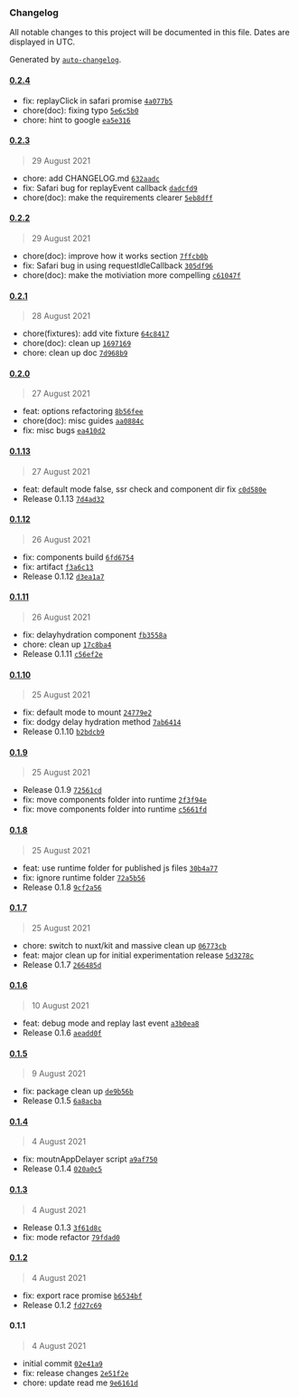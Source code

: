 ### Changelog

All notable changes to this project will be documented in this file. Dates are displayed in UTC.

Generated by [`auto-changelog`](https://github.com/CookPete/auto-changelog).

#### [0.2.4](https://github.com/harlan-zw/nuxt-delay-hydration/compare/0.2.3...0.2.4)

- fix: replayClick in safari promise [`4a077b5`](https://github.com/harlan-zw/nuxt-delay-hydration/commit/4a077b5878f2ecc2b04eef8547f5a900a18919fd)
- chore(doc): fixing typo [`5e6c5b0`](https://github.com/harlan-zw/nuxt-delay-hydration/commit/5e6c5b0e50fbd215e1e88593708575b0aee6a25d)
- chore: hint to google [`ea5e316`](https://github.com/harlan-zw/nuxt-delay-hydration/commit/ea5e3167a65eb4b480a3d220e5c5af2571f0219c)

#### [0.2.3](https://github.com/harlan-zw/nuxt-delay-hydration/compare/0.2.2...0.2.3)

> 29 August 2021

- chore: add CHANGELOG.md [`632aadc`](https://github.com/harlan-zw/nuxt-delay-hydration/commit/632aadc477f774f6b6e1acd2cf4be2ded564b1f1)
- fix: Safari bug for replayEvent callback [`dadcfd9`](https://github.com/harlan-zw/nuxt-delay-hydration/commit/dadcfd9fc270d1aa7b4bc1697ed774e0418e41e1)
- chore(doc): make the requirements clearer [`5eb8dff`](https://github.com/harlan-zw/nuxt-delay-hydration/commit/5eb8dffe6c0fcd0415f104a8343a442e3dfb5e76)

#### [0.2.2](https://github.com/harlan-zw/nuxt-delay-hydration/compare/0.2.1...0.2.2)

> 29 August 2021

- chore(doc): improve how it works section [`7ffcb0b`](https://github.com/harlan-zw/nuxt-delay-hydration/commit/7ffcb0b0c3476af81671ad8988a0eebca7e4fee1)
- fix: Safari bug in using requestIdleCallback [`305df96`](https://github.com/harlan-zw/nuxt-delay-hydration/commit/305df9623078e4d13c9bfcf31df1d2e6946c6097)
- chore(doc): make the motiviation more compelling [`c61047f`](https://github.com/harlan-zw/nuxt-delay-hydration/commit/c61047f52abf5130a84b01edd4703caaf4fa9f26)

#### [0.2.1](https://github.com/harlan-zw/nuxt-delay-hydration/compare/0.2.0...0.2.1)

> 28 August 2021

- chore(fixtures): add vite fixture [`64c8417`](https://github.com/harlan-zw/nuxt-delay-hydration/commit/64c84177d8fded29fb7b6e57db8f4ee97e6a18ad)
- chore(doc): clean up [`1697169`](https://github.com/harlan-zw/nuxt-delay-hydration/commit/16971697c307070a6839b1ef7c888e5744b47e4e)
- chore: clean up doc [`7d968b9`](https://github.com/harlan-zw/nuxt-delay-hydration/commit/7d968b90fb2a70a2b5952ae4b9b2d47b03501b91)

#### [0.2.0](https://github.com/harlan-zw/nuxt-delay-hydration/compare/0.1.13...0.2.0)

> 27 August 2021

- feat: options refactoring [`8b56fee`](https://github.com/harlan-zw/nuxt-delay-hydration/commit/8b56feedd1ce47653e675d0863c1d48333043f9e)
- chore(doc): misc guides [`aa0884c`](https://github.com/harlan-zw/nuxt-delay-hydration/commit/aa0884ce3a48a79e015ee326efb43c95e4c2587f)
- fix: misc bugs [`ea410d2`](https://github.com/harlan-zw/nuxt-delay-hydration/commit/ea410d268809fa221052c90a3b489d214f4b1ec1)

#### [0.1.13](https://github.com/harlan-zw/nuxt-delay-hydration/compare/0.1.12...0.1.13)

> 27 August 2021

- feat: default mode false, ssr check and component dir fix [`c0d580e`](https://github.com/harlan-zw/nuxt-delay-hydration/commit/c0d580eef1f35075f6bf80500f61c5fa50dc8571)
- Release 0.1.13 [`7d4ad32`](https://github.com/harlan-zw/nuxt-delay-hydration/commit/7d4ad3243049b4efb92d8caf7f38d66240e103e8)

#### [0.1.12](https://github.com/harlan-zw/nuxt-delay-hydration/compare/0.1.11...0.1.12)

> 26 August 2021

- fix: components build [`6fd6754`](https://github.com/harlan-zw/nuxt-delay-hydration/commit/6fd6754de27804af5db301f8e46795ba8fbbbc73)
- fix: artifact [`f3a6c13`](https://github.com/harlan-zw/nuxt-delay-hydration/commit/f3a6c13267a40b46bb94eca82b37487c6c0344a9)
- Release 0.1.12 [`d3ea1a7`](https://github.com/harlan-zw/nuxt-delay-hydration/commit/d3ea1a75919c89cc269bc8b485dec1c4570a427c)

#### [0.1.11](https://github.com/harlan-zw/nuxt-delay-hydration/compare/0.1.10...0.1.11)

> 26 August 2021

- fix: delayhydration component [`fb3558a`](https://github.com/harlan-zw/nuxt-delay-hydration/commit/fb3558ab9c9bfc4b22135cf0cea280ad1c239ee2)
- chore: clean up [`17c8ba4`](https://github.com/harlan-zw/nuxt-delay-hydration/commit/17c8ba4e26dbf99f2bc15bf5062c4732de9ef980)
- Release 0.1.11 [`c56ef2e`](https://github.com/harlan-zw/nuxt-delay-hydration/commit/c56ef2ef666bada8b3949ac3c656e8db12bde1fb)

#### [0.1.10](https://github.com/harlan-zw/nuxt-delay-hydration/compare/0.1.9...0.1.10)

> 25 August 2021

- fix: default mode to mount [`24779e2`](https://github.com/harlan-zw/nuxt-delay-hydration/commit/24779e2072c698231f4b772594a7ea7f34d3668c)
- fix: dodgy delay hydration method [`7ab6414`](https://github.com/harlan-zw/nuxt-delay-hydration/commit/7ab6414f76a8e39567d31d2617a0f4bdd5424000)
- Release 0.1.10 [`b2bdcb9`](https://github.com/harlan-zw/nuxt-delay-hydration/commit/b2bdcb96769f4117b7ac1f8e990cd4af2616e8c7)

#### [0.1.9](https://github.com/harlan-zw/nuxt-delay-hydration/compare/0.1.8...0.1.9)

> 25 August 2021

- Release 0.1.9 [`72561cd`](https://github.com/harlan-zw/nuxt-delay-hydration/commit/72561cd5da07d80fde1c8b2e29343d8896a63185)
- fix: move components folder into runtime [`2f3f94e`](https://github.com/harlan-zw/nuxt-delay-hydration/commit/2f3f94e944d033fb27ab76a7f6dbce86fbf12577)
- fix: move components folder into runtime [`c5661fd`](https://github.com/harlan-zw/nuxt-delay-hydration/commit/c5661fde92223729a0eccf3e4144ae58478a0bf1)

#### [0.1.8](https://github.com/harlan-zw/nuxt-delay-hydration/compare/0.1.7...0.1.8)

> 25 August 2021

- feat: use runtime folder for published js files [`30b4a77`](https://github.com/harlan-zw/nuxt-delay-hydration/commit/30b4a771bac5b4fbfad4a8f1922c4f1edbac7487)
- fix: ignore runtime folder [`72a5b56`](https://github.com/harlan-zw/nuxt-delay-hydration/commit/72a5b56b705f9a7f2534c5842957ff676c2f20e1)
- Release 0.1.8 [`9cf2a56`](https://github.com/harlan-zw/nuxt-delay-hydration/commit/9cf2a563cb2d292e60358ad83aa7aff705004807)

#### [0.1.7](https://github.com/harlan-zw/nuxt-delay-hydration/compare/0.1.6...0.1.7)

> 25 August 2021

- chore: switch to nuxt/kit and massive clean up [`06773cb`](https://github.com/harlan-zw/nuxt-delay-hydration/commit/06773cb82f696a93b1a83289b4f10ba42cda1ff4)
- feat: major clean up for initial experimentation release [`5d3278c`](https://github.com/harlan-zw/nuxt-delay-hydration/commit/5d3278cdd3db157b65e8aa429b129156e99bd69a)
- Release 0.1.7 [`266485d`](https://github.com/harlan-zw/nuxt-delay-hydration/commit/266485dbbdba423e9a7ac8ad9e5832cff15691cb)

#### [0.1.6](https://github.com/harlan-zw/nuxt-delay-hydration/compare/0.1.5...0.1.6)

> 10 August 2021

- feat: debug mode and replay last event [`a3b0ea8`](https://github.com/harlan-zw/nuxt-delay-hydration/commit/a3b0ea815c1f37c88bfd4be97f7344189db710b2)
- Release 0.1.6 [`aeadd0f`](https://github.com/harlan-zw/nuxt-delay-hydration/commit/aeadd0f0aff7aee3a88870655248f23f14fd4187)

#### [0.1.5](https://github.com/harlan-zw/nuxt-delay-hydration/compare/0.1.4...0.1.5)

> 9 August 2021

- fix: package clean up [`de9b56b`](https://github.com/harlan-zw/nuxt-delay-hydration/commit/de9b56b571bae1f98dfd91e0426947fd4414275e)
- Release 0.1.5 [`6a8acba`](https://github.com/harlan-zw/nuxt-delay-hydration/commit/6a8acbac6ba79daa5c4a7199c26ed6cb290d595d)

#### [0.1.4](https://github.com/harlan-zw/nuxt-delay-hydration/compare/0.1.3...0.1.4)

> 4 August 2021

- fix: moutnAppDelayer script [`a9af750`](https://github.com/harlan-zw/nuxt-delay-hydration/commit/a9af750deb2eb7dee7cf085171e1fc2f64bbe2f7)
- Release 0.1.4 [`020a0c5`](https://github.com/harlan-zw/nuxt-delay-hydration/commit/020a0c59914644ee8c73119941d4099e8caea538)

#### [0.1.3](https://github.com/harlan-zw/nuxt-delay-hydration/compare/0.1.2...0.1.3)

> 4 August 2021

- Release 0.1.3 [`3f61d8c`](https://github.com/harlan-zw/nuxt-delay-hydration/commit/3f61d8c16e5bd4a43d1225f2b142b87811355bf6)
- fix: mode refactor [`79fdad0`](https://github.com/harlan-zw/nuxt-delay-hydration/commit/79fdad088a9372d8e9192fef1398e56b81880278)

#### [0.1.2](https://github.com/harlan-zw/nuxt-delay-hydration/compare/0.1.1...0.1.2)

> 4 August 2021

- fix: export race promise [`b6534bf`](https://github.com/harlan-zw/nuxt-delay-hydration/commit/b6534bff0eab920158c4fb90420c471e7e967645)
- Release 0.1.2 [`fd27c69`](https://github.com/harlan-zw/nuxt-delay-hydration/commit/fd27c6960f8e9f53d4936d808f03dfacf19c88f7)

#### 0.1.1

> 4 August 2021

- initial commit [`02e41a9`](https://github.com/harlan-zw/nuxt-delay-hydration/commit/02e41a9ee1bbe617c0ac7d4d42c8d33aeddf6d91)
- fix: release changes [`2e51f2e`](https://github.com/harlan-zw/nuxt-delay-hydration/commit/2e51f2e40e04926dfcc29b5fe0851fa1843e34e9)
- chore: update read me [`9e6161d`](https://github.com/harlan-zw/nuxt-delay-hydration/commit/9e6161da8f539b6d41d3ac1999d49068c6eea5e8)
